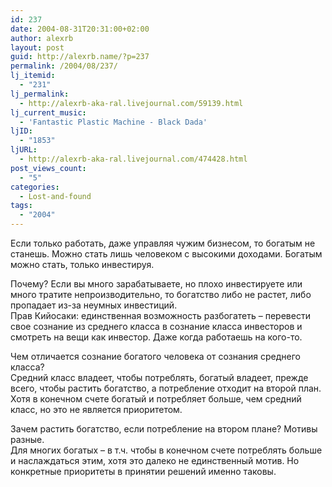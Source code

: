 ```yaml
---
id: 237
date: 2004-08-31T20:31:00+02:00
author: alexrb
layout: post
guid: http://alexrb.name/?p=237
permalink: /2004/08/237/
lj_itemid:
  - "231"
lj_permalink:
  - http://alexrb-aka-ral.livejournal.com/59139.html
lj_current_music:
  - 'Fantastic Plastic Machine - Black Dada'
ljID:
  - "1853"
ljURL:
  - http://alexrb-aka-ral.livejournal.com/474428.html
post_views_count:
  - "5"
categories:
  - Lost-and-found
tags:
  - "2004"
---
```

<!--more стать богатым :)-->Если только работать, даже управляя чужим бизнесом, то богатым не станешь. Можно стать лишь человеком с высокими доходами. Богатым можно стать, только инвестируя.

  
Почему? Если вы много зарабатываете, но плохо инвестируете или много тратите непроизводительно, то богатство либо не растет, либо пропадает из-за неумных инвестиций.  
Прав Кийосаки: единственная возможность разбогатеть &#8211; перевести свое сознание из среднего класса в сознание класса инвесторов и смотреть на вещи как инвестор. Даже когда работаешь на кого-то.

Чем отличается сознание богатого человека от сознания среднего класса?  
Средний класс владеет, чтобы потреблять, богатый владеет, прежде всего, чтобы растить богатство, а потребление отходит на второй план. Хотя в конечном счете богатый и потребляет больше, чем средний класс, но это не является приоритетом.

Зачем растить богатство, если потребление на втором плане? Мотивы разные.  
Для многих богатых &#8211; в т.ч. чтобы в конечном счете потреблять больше и наслаждаться этим, хотя это далеко не единственный мотив. Но конкретные приоритеты в принятии решений именно таковы.